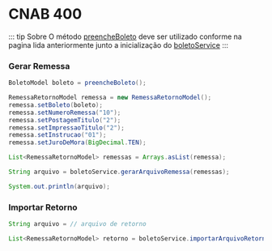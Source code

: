 # CNAB 400

::: tip Sobre
O método [preencheBoleto](/boletos/bradesco/preenchimento) deve ser utilizado conforme 
na pagina lida anteriormente junto a inicialização do [boletoService](/boletos/bradesco/configuracoes)
:::

### Gerar Remessa
```java
BoletoModel boleto = preencheBoleto();

RemessaRetornoModel remessa = new RemessaRetornoModel();
remessa.setBoleto(boleto);
remessa.setNumeroRemessa("10");
remessa.setPostagemTitulo("2");
remessa.setImpressaoTitulo("2");
remessa.setInstrucao("01");
remessa.setJuroDeMora(BigDecimal.TEN);

List<RemessaRetornoModel> remessas = Arrays.asList(remessa);

String arquivo = boletoService.gerarArquivoRemessa(remessas);

System.out.println(arquivo);
```

### Importar Retorno
```java
String arquivo = // arquivo de retorno

List<RemessaRetornoModel> retorno = boletoService.importarArquivoRetorno(arquivo);

```
